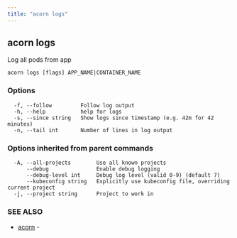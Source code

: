 ```yaml
---
title: "acorn logs"
---
```

## acorn logs

Log all pods from app

```
acorn logs [flags] APP_NAME|CONTAINER_NAME
```

### Options

```
  -f, --follow         Follow log output
  -h, --help           help for logs
  -s, --since string   Show logs since timestamp (e.g. 42m for 42 minutes)
  -n, --tail int       Number of lines in log output
```

### Options inherited from parent commands

```
  -A, --all-projects        Use all known projects
      --debug               Enable debug logging
      --debug-level int     Debug log level (valid 0-9) (default 7)
      --kubeconfig string   Explicitly use kubeconfig file, overriding current project
  -j, --project string      Project to work in
```

### SEE ALSO

* [acorn](acorn.md)	 - 

